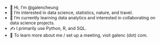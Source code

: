 - 👋 Hi, I’m @galencheung
- 👀 I’m interested in data science, statistics, nature, and travel.
- 🌱 I’m currently learning data analytics and interested in collaborating on data science projects.
- ✍️ I primarily use Python, R, and SQL.
- 📖 To learn more about me / set up a meeting, visit galenc (dot) com.

<!---
galencheung/galencheung is a ✨ special ✨ repository because its `README.md` (this file) appears on your GitHub profile.
You can click the Preview link to take a look at your changes.
--->
